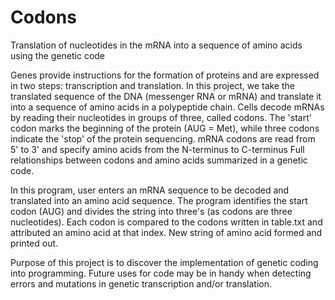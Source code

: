 # Codons
Translation of nucleotides in the mRNA into a sequence of amino acids using the genetic code

Genes provide instructions for the formation of proteins and are expressed in two steps: transcription and translation. 
In this project, we take the translated sequence of the DNA (messenger RNA or mRNA) and translate it into a sequence of amino acids in a polypeptide chain. 
Cells decode mRNAs by reading their nucleotides in groups of three, called codons. The 'start' codon marks the beginning of the protein (AUG = Met), while three codons indicate the 'stop' of the protein sequencing.
mRNA codons are read from 5' to 3' and specify amino acids from the N-terminus to C-terminus
Full relationships between codons and amino acids summarized in a genetic code.

In this program, user enters an mRNA sequence to be decoded and translated into an amino acid sequence. The program identifies the start codon (AUG) and divides the string into three's (as codons are three nucleotides). Each codon is compared to the codons written in table.txt and attributed an amino acid at that index. New string of amino acid formed and printed out.

Purpose of this project is to discover the implementation of genetic coding into programming. Future uses for code may be in handy when detecting errors and mutations in genetic transcription and/or translation.
